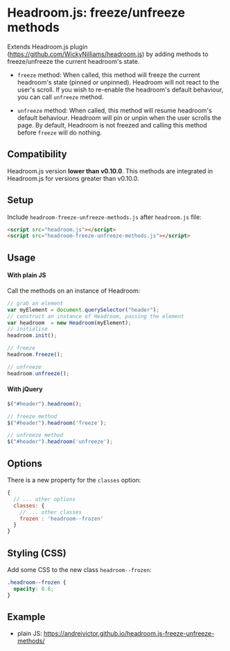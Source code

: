 # Headroom.js: freeze/unfreeze methods
Extends Headroom.js plugin (https://github.com/WickyNilliams/headroom.js) by adding methods to freeze/unfreeze the current headroom's state.

- `freeze` method:
When called, this method will freeze the current headroom's state (pinned or unpinned). Headroom will not react to the user's scroll. If you wish to re-enable the headroom's default behaviour, you can call `unfreeze` method. 

- `unfreeze` method:
When called, this method will resume headroom's default behaviour. Headroom will pin or unpin when the user scrolls the page. By default, Headroom is not freezed and calling this method before `freeze` will do nothing. 

## Compatibility
Headroom.js version **lower than v0.10.0**.
This methods are integrated in Headroom.js for versions greater than v0.10.0.

## Setup
Include `headroom-freeze-unfreeze-methods.js` after `headroom.js` file:
```html
<script src="headroom.js"></script>
<script src="headroom-freeze-unfreeze-methods.js"></script>
```

## Usage
#### With plain JS
Call the methods on an instance of Headroom:

```javascript
// grab an element
var myElement = document.querySelector("header");
// construct an instance of Headroom, passing the element
var headroom  = new Headroom(myElement);
// initialise
headroom.init();

// freeze 
headroom.freeze();

// unfreeze
headroom.unfreeze();
```

#### With jQuery
```javascript
$("#header").headroom();

// freeze method
$("#header").headroom('freeze');

// unfreeze method
$("#header").headroom('unfreeze');
```

## Options
There is a new property for the `classes` option:
```javascript
{
  // ... other options
  classes: {
    // ... other classes
    frozen : 'headroom--frozen'
  }
}
```

## Styling (CSS)
Add some CSS to the new class `headroom--frozen`: 
```css
.headroom--frozen {
  opacity: 0.8;
}
```

## Example
- plain JS: https://andreivictor.github.io/headroom.js-freeze-unfreeze-methods/
